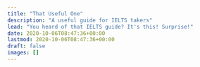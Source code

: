 ```yaml
---
title: "That Useful One"
description: "A useful guide for IELTS takers"
lead: "You heard of that IELTS guide? It's this! Surprise!"
date: 2020-10-06T08:47:36+00:00
lastmod: 2020-10-06T08:47:36+00:00
draft: false
images: []
---
```

